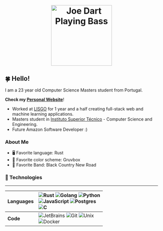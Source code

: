 <h1 align=center><img style="width: 200px;"src="joe-dart.gif" alt="Joe Dart Playing Bass"></h1>

## 🍀 Hello!

I am a 23 year old Computer Science Masters student from Portugal.

**Check my [Personal Website](https://andree37.github.io/)**!

-   Worked at [LISGO](https://www.linkedin.com/company/lisgo?originalSubdomain=pt) for 1 year and a half creating full-stack web and machine learning applications.
-   Masters student in [Instituto Superior Técnico](https://tecnico.ulisboa.pt/en/) - Computer Science and Engineering.
-   Future Amazon Software Developer :)

### About Me

-   🖥 Favorite language: Rust
-   🎨 Favorite color scheme: Gruvbox
-   🎵 Favorite Band: Black Country New Road

### 🔨 Technologies

---

| Languages | ![Rust](https://img.shields.io/badge/rust-b7410e.svg?style=for-the-badge&logo=rust&logoColor=white) ![Golang](https://img.shields.io/badge/golang-2CA5E0.svg?style=for-the-badge&logo=go&logoColor=white) ![Python](https://img.shields.io/badge/python-%233776AB.svg?style=for-the-badge&logo=python&logoColor=white)<br>![JavaScript](https://img.shields.io/badge/javascript-FCC624.svg?style=for-the-badge&logo=javascript&logoColor=white) ![Postgres](https://img.shields.io/badge/postgresql-%23316192.svg?style=for-the-badge&logo=postgresql&logoColor=white) <br> ![C](https://img.shields.io/badge/c/c++-000000.svg?style=for-the-badge&logo=c&logoColor=white)| 
| :-------- | :----------------------------------------------------------------------------------------------------------------------------------------------------------------------------------------------------------------------------------------------------------------------------------------------------------------------------------------------------------------------------------------------------------------------------------------------------------------- |
| **Code**  | ![JetBrains](https://img.shields.io/badge/jetbrains-000000.svg?style=for-the-badge&logo=jetbrains&logoColor=white) ![Git](https://img.shields.io/badge/git-%23F05033.svg?style=for-the-badge&logo=git&logoColor=white) ![Unix](https://img.shields.io/badge/Unix-FCC624?style=for-the-badge&logo=apple&logoColor=black) <br> ![Docker](https://img.shields.io/badge/Docker-2CA5E0?style=for-the-badge&logo=docker&logoColor=white)                       |

<br>
